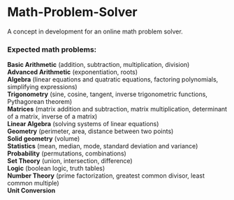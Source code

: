 # Math-Problem-Solver
A concept in development for an online math problem solver.  
  
### Expected math problems:
  **Basic Arithmetic** (addition, subtraction, multiplication, division)  
  **Advanced Arithmetic** (exponentiation, roots)  
  **Algebra** (linear equations and quatratic equations, factoring polynomials, simplifying expressions)  
  **Trigonometry** (sine, cosine, tangent, inverse trigonometric functions, Pythagorean theorem)  
  **Matrices** (matrix addition and subtraction, matrix multiplication, determinant of a matrix, inverse of a matrix)  
  **Linear Algebra** (solving systems of linear equations)  
  **Geometry** (perimeter, area, distance between two points)  
  **Solid geometry** (volume)  
  **Statistics** (mean, median, mode, standard deviation and variance)  
  **Probability** (permutations, combinations)  
  **Set Theory** (union, intersection, difference)  
  **Logic** (boolean logic, truth tables)  
  **Number Theory** (prime factorization, greatest common divisor, least common multiple)  
  **Unit Conversion**
  
